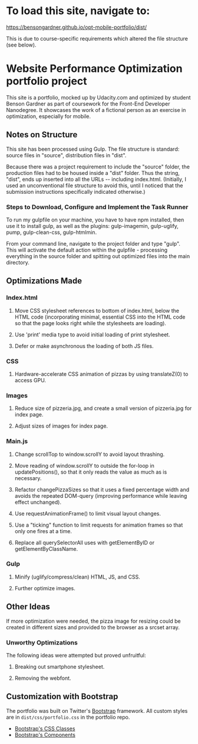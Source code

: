 # To load this site, navigate to:
https://bensongardner.github.io/opt-mobile-portfolio/dist/

This is due to course-specific requirements which altered the file structure (see below).

# Website Performance Optimization portfolio project

This site is a portfolio, mocked up by Udacity.com and optimized by student Benson Gardner as part of coursework for the Front-End Developer Nanodegree. It showcases the work of a fictional person as an exercise in optimization, especially for mobile.

## Notes on Structure
This site has been processed using Gulp. The file structure is standard: source files in "source", distribution files in "dist". 

Because there was a project requirement to include the "source" folder, the production files had to be housed inside a "dist" folder. Thus the string, "dist", ends up inserted into all the URLs -- including index.html. (Initially, I used an unconventional file structure to avoid this, until I noticed that the submission instructions specifically indicated otherwise.)  

### Steps to Download, Configure and Implement the Task Runner
To run my gulpfile on your machine, you have to have npm installed, then use it to install gulp, as well as the plugins: gulp-imagemin, gulp-uglify, pump, gulp-clean-css, gulp-htmlmin.

From your command line, navigate to the project folder and type "gulp". This will activate the default action within the gulpfile - processing everything in the source folder and spitting out optimized files into the main directory.

## Optimizations Made

### Index.html
1. Move CSS stylesheet references to bottom of index.html, below the HTML code (incorporating minimal, essential CSS into the HTML code so that the page looks right while the stylesheets are loading). 

2. Use 'print' media type to avoid initial loading of print stylesheet.

3. Defer or make asynchronous the loading of both JS files.

### CSS 
1. Hardware-accelerate CSS animation of pizzas by using translateZ(0) to access GPU.

### Images
1. Reduce size of pizzeria.jpg, and create a small version of pizzeria.jpg for index page.

2. Adjust sizes of images for index page.
    
### Main.js
1. Change scrollTop to window.scrollY to avoid layout thrashing.

2. Move reading of window.scrollY to outside the for-loop in updatePositions(), so that it only reads the value as much as is necessary.

3. Refactor changePizzaSizes so that it uses a fixed percentage width and avoids the repeated DOM-query (improving performance while leaving effect unchanged).

4. Use requestAnimationFrame() to limit visual layout changes.

5. Use a "ticking" function to limit requests for animation frames so that only one fires at a time.

6. Replace all querySelectorAll uses with getElementByID or getElementByClassName.

### Gulp
1. Minify (uglify/compress/clean) HTML, JS, and CSS.

2. Further optimize images.

## Other Ideas
If more optimization were needed, the pizza image for resizing could be created in different sizes and provided to the browser as a srcset array.

### Unworthy Optimizations
The following ideas were attempted but proved unfruitful: 

1. Breaking out smartphone stylesheet. 

2. Removing the webfont.

## Customization with Bootstrap
The portfolio was built on Twitter's <a href="http://getbootstrap.com/">Bootstrap</a> framework. All custom styles are in `dist/css/portfolio.css` in the portfolio repo.

* <a href="http://getbootstrap.com/css/">Bootstrap's CSS Classes</a>
* <a href="http://getbootstrap.com/components/">Bootstrap's Components</a>
